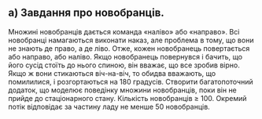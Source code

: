 ## а) Завдання про новобранців. 
Множині новобранців дається команда «наліво» або «направо». Всі новобранці намагаються виконати наказ, але проблема в тому, що вони не знають де право, а де ліво. 
Отже, кожен новобранець повертається або направо, або наліво. Якщо новобранець повернувся і бачить, що його сусід стоїть до нього спиною, він вважає, що все зробив вірно. 
Якщо ж вони стикаються віч-на-віч, то обидва вважають, що помилилися, і розгортаються на 180 градусів. 
Створити багатопоточний додаток, що моделює поведінку множини новобранців, поки він не прийде до стаціонарного стану. 
Кількість новобранців ≥ 100. Окремий потік відповідає за частину ладу не менше 50 новобранців.
